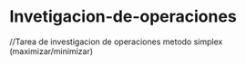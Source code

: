# Invetigacion-de-operaciones
//Tarea de investigacion de operaciones metodo simplex (maximizar/minimizar)

